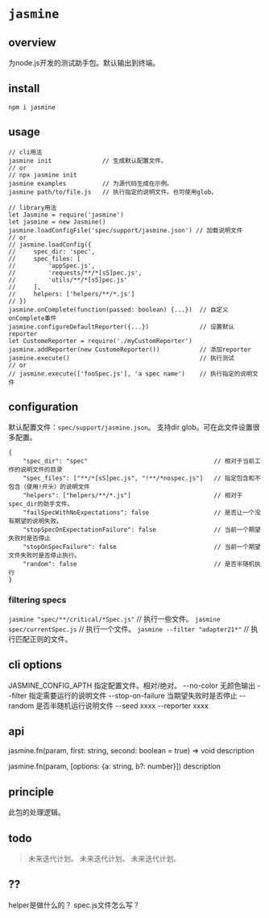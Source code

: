 # `jasmine`

## overview

为node.js开发的测试助手包。默认输出到终端。

## install
`npm i jasmine`

## usage

```
// cli用法
jasmine init              // 生成默认配置文件。
// or
// npx jasmine init
jasmine examples          // 为源代码生成在示例。
jasmine path/to/file.js   // 执行指定的说明文件。也可使用glob。

// library用法
let Jasmine = require('jasmine')
let jasmine = new Jasmine()
jasmine.loadConfigFile('spec/support/jasmine.json') // 加载说明文件
// or
// jasmine.loadConfig({
//     spec_dir: 'spec',
//     spec_files: [
//         'appSpec.js',
//         'requests/**/*[sS]pec.js',
//         'utils/**/*[sS]pec.js'
//     ],
//     helpers: ['helpers/**/*.js']
// })
jasmine.onComplete(function(passed: boolean) {...})  // 自定义onComplete事件
jasmine.configureDefaultReporter({...})              // 设置默认reporter
let CustomeReporter = require('./myCustomReporter')
jasmine.addReporter(new CustomeReporter())           // 添加reporter
jasmine.execute()                                    // 执行测试
// or
// jasmine.execute(['fooSpec.js'], 'a spec name')    // 执行指定的说明文件
```

## configuration
默认配置文件：`spec/support/jasmine.json`。
支持dir glob。可在此文件设置很多配置。
```
{
    "spec_dir": "spec"                                   // 相对于当前工作的说明文件的目录
    "spec_files": ["**/*[sS]pec.js", "!**/*nospec.js"]   // 指定包含和不包含（使用!开头）的说明文件
    "helpers": ["helpers/**/*.js"]                       // 相对于spec_dir的助手文件。
    "failSpecWithNoExpectations": false                  // 是否让一个没有期望的说明失败。
    "stopSpecOnExpectationFailure": false                // 当前一个期望失败时是否停止
    "stopOnSpecFailure": false                           // 当前一个期望文件失败时是否停止执行。
    "random": false                                      // 是否半随机执行
}
```

### filtering specs
`jasmine "spec/**/critical/*Spec.js"`   // 执行一些文件。
`jasmine spec/currentSpec.js`           // 执行一个文件。
`jasmine --filter "adapter21*"`          // 执行匹配正则的文件。

## cli options
JASMINE_CONFIG_APTH  指定配置文件。相对/绝对。
--no-color           无颜色输出
--filter             指定需要运行的说明文件
--stop-on-failure    当期望失败时是否停止
--random             是否半随机运行说明文件
--seed               xxxx
--reporter           xxxx


## api

jasmine.fn(param, first: string, second: boolean = true) => void
description

jasmine.fn(param, [options: {a: string, b?: number}])
description

## principle
此包的处理逻辑。

## todo
> 未来迭代计划。
> 未来迭代计划。
> 未来迭代计划。

## ??
helper是做什么的？
spec.js文件怎么写？